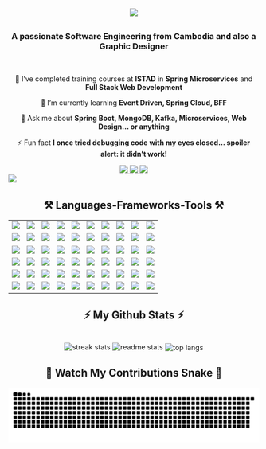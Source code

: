 <h1 align="center">
    <img src="https://readme-typing-svg.herokuapp.com/?font=Righteous&size=35&center=true&vCenter=true&width=500&height=70&duration=4000&lines=👋🏻+Welcome+To+My+Profile+👋🏻;+I'm+Thoeng+Mengseu!;"/>
</h1>
<!-- <img src="https://github.com/MengseuThoeng/MengseuThoeng/blob/main/2nd%20arrow.gif?raw=true" alt="Animated footer bars" width="100%"/>
<img src="https://github-widgetbox.vercel.app/api/profile?username=MengseuThoeng&data=followers,repositories,stars,commits&theme=dark" alt="GitHub WidgetBox" width="100%" height="0%"> -->
<h3 align="center">A passionate Software Engineering from Cambodia and also a Graphic Designer</h3>

<br/>



<div align="center">
 
 🔭 I’ve completed training courses at **ISTAD** in **Spring Microservices** and **Full Stack Web Development**
 
 🌱 I’m currently learning **Event Driven, Spring Cloud, BFF**

💬 Ask me about **Spring Boot, MongoDB, Kafka, Microservices, Web Design... or anything**

⚡ Fun fact **I once tried debugging code with my eyes closed... spoiler alert: it didn’t work!**
 </div>



 
<div align="center"> 
  <a href="mailto:mengseu2004@gmail.com">
    <img src="https://img.shields.io/badge/Gmail-333333?style=for-the-badge&logo=gmail&logoColor=red" />
  </a>
  <a href="https://mengseu-thoeng.vercel.app" target="_blank">
     <img src="https://img.shields.io/badge/Portfolio-FF5722?style=for-the-badge&logo=todoist&logoColor=white" target="_blank" /> <!-- sqlite, safari, google-chrome are other good icon options -->
  </a>
    <img src="https://komarev.com/ghpvc/?username=MengseuThoeng&color=red&style=for-the-badge" />
</div>





 <img src="https://user-images.githubusercontent.com/73097560/115834477-dbab4500-a447-11eb-908a-139a6edaec5c.gif"/>

<h2 align="center">⚒️ Languages-Frameworks-Tools ⚒️</h2>

<table align="center">
  <tr>
    <td><img src="https://techstack-generator.vercel.app/react-icon.svg" /></td>
    <td><img src="https://skillicons.dev/icons?i=bootstrap" /></td>
    <td><img src="https://skillicons.dev/icons?i=mui" /></td>
    <td><img src="https://skillicons.dev/icons?i=html" /></td>
    <td><img src="https://skillicons.dev/icons?i=css" /></td>
    <td><img src="https://skillicons.dev/icons?i=vscode" /></td>
    <td><img src="https://skillicons.dev/icons?i=nodejs" /></td>
    <td><img src="https://skillicons.dev/icons?i=figma" /></td>
    <td><img src="https://skillicons.dev/icons?i=tailwind" /></td>
    <td><img src="https://skillicons.dev/icons?i=git" /></td>
  </tr>
  <tr>
    <td><img src="https://skillicons.dev/icons?i=discord" /></td>
    <td><img src="https://skillicons.dev/icons?i=ai" /></td>
    <td><img src="https://techstack-generator.vercel.app/docker-icon.svg" /></td>
    <td><img src="https://skillicons.dev/icons?i=dotnet" /></td>
    <td><img src="https://techstack-generator.vercel.app/github-icon.svg" /></td>
    <td><img src="https://techstack-generator.vercel.app/js-icon.svg" /></td>
    <td><img src="https://techstack-generator.vercel.app/ts-icon.svg" /></td>
    <td><img src="https://techstack-generator.vercel.app/cpp-icon.svg" /></td>
    <td><img src="https://techstack-generator.vercel.app/csharp-icon.svg" /></td>
    <td><img src="https://techstack-generator.vercel.app/java-icon.svg" /></td>
  </tr>
  <tr>
    <td><img src="https://skillicons.dev/icons?i=nextjs" /></td>
    <td><img src="https://techstack-generator.vercel.app/mysql-icon.svg" /></td>
    <td><img src="https://skillicons.dev/icons?i=idea" /></td>
    <td><img src="https://skillicons.dev/icons?i=ps" /></td>
    <td><img src="https://skillicons.dev/icons?i=pr" /></td>
    <td><img src="https://skillicons.dev/icons?i=postman" /></td>
    <td><img src="https://skillicons.dev/icons?i=ae" /></td>
    <td><img src="https://skillicons.dev/icons?i=gradle" /></td>
    <td><img src="https://skillicons.dev/icons?i=linux" /></td>
    <td><img src="https://skillicons.dev/icons?i=postgres" /></td>
  </tr>
  <tr>
    <td><img src="https://skillicons.dev/icons?i=ubuntu" /></td>
    <td><img src="https://skillicons.dev/icons?i=visualstudio" /></td>
    <td><img src="https://skillicons.dev/icons?i=windows" /></td>
    <td><img src="https://skillicons.dev/icons?i=wordpress" /></td>
    <td><img src="https://skillicons.dev/icons?i=vite" /></td>
    <td><img src="https://skillicons.dev/icons?i=gmail" /></td>
    <td><img src="https://skillicons.dev/icons?i=php" /></td>
    <td><img src="https://skillicons.dev/icons?i=spring" /></td>
    <td><img src="https://techstack-generator.vercel.app/aws-icon.svg" /></td>
    <td><img src="https://skillicons.dev/icons?i=autocad" /></td>
  </tr>
  <tr>
    <td><img src="https://skillicons.dev/icons?i=gitlab" /></td>
    <td><img src="https://techstack-generator.vercel.app/nginx-icon.svg" /></td>
    <td><img src="https://skillicons.dev/icons?i=vercel" /></td>
    <td><img src="https://skillicons.dev/icons?i=sketchup" /></td>
    <td><img src="https://skillicons.dev/icons?i=stackoverflow" /></td>
    <td><img src="https://skillicons.dev/icons?i=vim" /></td>
    <td><img src="https://skillicons.dev/icons?i=mongodb" /></td>
    <td><img src="https://skillicons.dev/icons?i=kafka" /></td>
    <td><img src="https://techstack-generator.vercel.app/django-icon.svg" /></td>
    <td><img src="https://techstack-generator.vercel.app/redux-icon.svg" /></td>
  </tr>
  <tr>
    <td><img src="https://techstack-generator.vercel.app/python-icon.svg" /></td>
    <td><img src="https://techstack-generator.vercel.app/restapi-icon.svg" /></td>
    <td><img src="https://techstack-generator.vercel.app/graphql-icon.svg" /></td>
    <td><img src="https://techstack-generator.vercel.app/kubernetes-icon.svg" /></td>
    <td><img src="https://skillicons.dev/icons?i=grafana" /></td>
    <td><img src="https://skillicons.dev/icons?i=hibernate" /></td>
    <td><img src="https://skillicons.dev/icons?i=jenkins" /></td>
    <td><img src="https://skillicons.dev/icons?i=laravel" /></td>
    <td><img src="https://skillicons.dev/icons?i=kotlin" /></td>
    <td><img src="https://skillicons.dev/icons?i=prometheus" /></td>
  </tr>
</table>




<h2 align="center">⚡ My Github Stats ⚡</h2>
<br>

<div align=center>
  <img width=390 src="https://github-readme-streak-stats-salesp07.vercel.app/?user=MengseuThoeng&count_private=true&theme=react&border_radius=10" alt="streak stats"/>
  <img width=390 src="https://github-readme-stats-salesp07.vercel.app/api?username=MengseuThoeng&count_private=true&show_icons=true&theme=react&rank_icon=github&border_radius=10" alt="readme stats" />
  <img width=325 align="center" src="https://github-readme-stats-salesp07.vercel.app/api/top-langs/?username=MengseuThoeng&hide=HTML&langs_count=8&layout=compact&theme=react&border_radius=10&size_weight=0.5&count_weight=0.5&exclude_repo=github-readme-stats" alt="top langs" />
</div>


<h2 align="center">🐍 Watch My Contributions Snake 🐍</h2>
<div align="center">
  <img
    src="https://github.com/MengseuThoeng/MengseuThoeng/blob/output/github-snake-dark.svg"
    alt="Snake animation showing GitHub contributions"
    style="max-width: 100%;"
  />
</div>


<!-- <h2 align="center">🚀 My Daily Dev Card</h2> -->
<!-- <br> -->
<!-- <div align="center">
  <a href="https://app.daily.dev/thoengmengseu" target="_blank">
    <img 
      src="https://api.daily.dev/devcards/v2/GurqhvhLcSo7ntRgu6o4U.png?r=9z7&type=wide" 
      width="600" 
      alt="Thoeng Mengseu's Dev Card" 
      style="border-radius: 12px; box-shadow: 0 4px 14px rgba(0,0,0,0.3);"
    />
  </a>
  <p align="center">
    <i>Stay updated with what I'm learning and building every day!</i>
  </p>
</div> -->




<!-- <div align="center">
<a href='https://pay.ababank.com/fa1GEbRAx9KmdPG18' target='_blank'><img height='64' style='border:0px;height:64px;' src='https://cdn6.aptoide.com/imgs/2/a/6/2a6b391e2053870eac06539bd99d51a6_icon.png' border='0' alt='ABA' /></a>
    <h3>CLICK THE LOGO TO DONATION</h3>
</div>
<br/> -->


